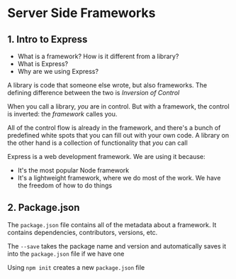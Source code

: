 # Server Side Frameworks

## 1. Intro to Express

- What is a framework? How is it different from a library?
- What is Express?
- Why are we using Express?

A library is code that someone else wrote, but also frameworks. The defining difference between the two is _Inversion of Control_

When you call a library, _you_ are in control. But with a framework, the control is inverted: the _framework_ calles you.

All of the control flow is already in the framework, and there's a bunch of predefined white spots that you can fill out with your own code. A library on the other hand is a collection of functionality that _you_ can call

Express is a web development framework. We are using it because:
- It's the most popular Node framework
- It's a lightweight framework, where we do most of the work. We have the freedom of how to do things

## 2. Package.json

The `package.json` file contains all of the metadata about a framework. It contains dependencies, contributors, versions, etc.

The `--save` takes the package name and version and automatically saves it into the `package.json` file if we have one

Using `npm init` creates a new `package.json` file